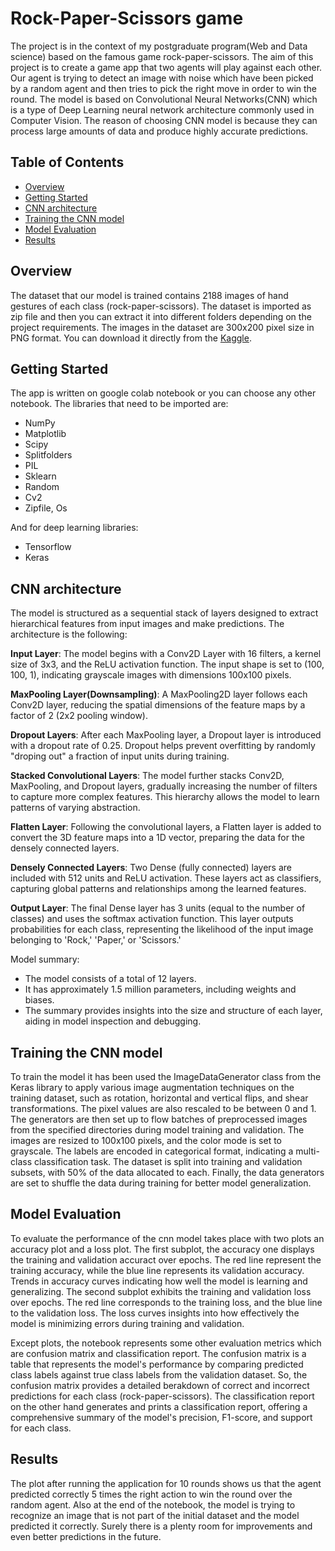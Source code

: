 # Rock-Paper-Scissors game

The project is in the context of my postgraduate program(Web and Data science) based on the famous game rock-paper-scissors. The aim of this project is to create a game app that two agents will play against each other. Our agent is trying to detect an image with noise which have been picked by a random agent and then tries to pick the right move in order to win the round. The model is based on Convolutional Neural Networks(CNN) which is a type of Deep Learning neural network architecture commonly used in Computer Vision. The reason of choosing CNN model is because they can process large amounts of data and produce highly accurate predictions.

## Table of Contents
- [Overview](#overview)
- [Getting Started](#getting-started)
- [CNN architecture](#cnn-architecture)
- [Training the CNN model](#training-the-cnn-model)
- [Model Evaluation](#model-evaluation)
- [Results](#results)

## Overview

The dataset that our model is trained contains 2188 images of hand gestures of each class (rock-paper-scissors). The dataset is imported as zip file and then you can extract it into different folders depending on the project requirements. The images in the dataset are 300x200 pixel size in PNG format. You can download it directly from the [Kaggle](https://www.kaggle.com/datasets/drgfreeman/rockpaperscissors).

## Getting Started

The app is written on google colab notebook or you can choose any other notebook. The libraries that need to be imported are:

- NumPy
- Matplotlib
- Scipy
- Splitfolders
- PIL
- Sklearn
- Random
- Cv2
- Zipfile, Os

And for deep learning libraries:
- Tensorflow
- Keras

## CNN architecture 

The model is structured as a sequential stack of layers designed to extract hierarchical features from input images and make predictions. The architecture is the following:

**Input Layer**: The model begins with a Conv2D Layer with 16 filters, a kernel size of 3x3, and the ReLU activation function. The input shape is set to (100, 100, 1), indicating grayscale images with dimensions 100x100 pixels.

**MaxPooling Layer(Downsampling)**: A MaxPooling2D layer follows each Conv2D layer, reducing the spatial dimensions of the feature maps by a factor of 2 (2x2 pooling window).

**Dropout Layers**: After each MaxPooling layer, a Dropout layer is introduced with a dropout rate of 0.25. Dropout helps prevent overfitting by randomly "droping out" a fraction of input units during training.

**Stacked Convolutional Layers**: The model further stacks Conv2D, MaxPooling, and Dropout layers, gradually increasing the number of filters to capture more complex features. This hierarchy allows the model to learn patterns of varying abstraction.

**Flatten Layer**: Following the convolutional layers, a Flatten layer is added to convert the 3D feature maps into a 1D vector, preparing the data for the densely connected layers.

**Densely Connected Layers**: Two Dense (fully connected) layers are included with 512 units and ReLU activation. These layers act as classifiers, capturing global patterns and relationships among the learned features.

**Output Layer**: The final Dense layer has 3 units (equal to the number of classes) and uses the softmax activation function. This layer outputs probabilities for each class, representing the likelihood of the input image belonging to 'Rock,' 'Paper,' or 'Scissors.'

Model summary: 
- The model consists of a total of 12 layers.
- It has approximately 1.5 million parameters, including weights and biases.
- The summary provides insights into the size and structure of each layer, aiding in model inspection and debugging.

## Training the CNN model

To train the model it has been used the ImageDataGenerator class from the Keras library to apply various image augmentation techniques on the training dataset, such as rotation, horizontal and vertical flips, and shear transformations. The pixel values are also rescaled to be between 0 and 1. The generators are then set up to flow batches of preprocessed images from the specified directories during model training and validation. The images are resized to 100x100 pixels, and the color mode is set to grayscale. The labels are encoded in categorical format, indicating a multi-class classification task. The dataset is split into training and validation subsets, with 50% of the data allocated to each. Finally, the data generators are set to shuffle the data during training for better model generalization.

## Model Evaluation

To evaluate the performance of the cnn model takes place with two plots an accuracy plot and a loss plot. The first subplot, the accuracy one displays the training and validation accuract over epochs. The red line represent the training accuracy, while the blue line represents its validation accuracy. Trends in accuracy curves indicating how well the model is learning and generalizing. The second subplot exhibits the training and validation loss over epochs. The red line corresponds to the training loss, and the blue line to the validation loss. The loss curves insights into how effectively the model is minimizing errors during training and validation.

Except plots, the notebook represents some other evaluation metrics which are confusion matrix and classification report. The confusion matrix is a table that represents the model's performance by comparing predicted class labels against true class labels from the validation dataset. So, the confusion matrix provides a detailed berakdown of correct and incorrect predictions for each class (rock-paper-scissors). The classification report on the other hand generates and prints a classification report, offering a comprehensive summary of the model's precision, F1-score, and support for each class.

## Results

The plot after running the application for 10 rounds shows us that the agent predicted correctly 5 times the right action to win the round over the random agent. Also at the end of the notebook, the model is trying to recognize an image that is not part of the initial dataset and the model predicted it correctly. Surely there is a plenty room for improvements and even better predictions in the future. 


